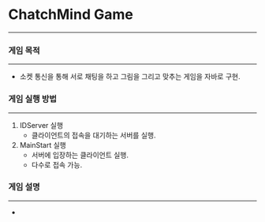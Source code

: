 # ChatchMind Game
----------------------------------------
### 게임 목적
----------------------------------------
- 소켓 통신을 통해 서로 채팅을 하고 그림을 그리고 맞추는 게임을 자바로 구현.

### 게임 실행 방법
----------------------------------------
1. IDServer 실행
     - 클라이언트의 접속을 대기하는 서버를 실행.
2. MainStart 실행
     - 서버에 입장하는 클라이언트 실행.
     - 다수로 접속 가능.
  

### 게임 설명 
----------------------------------------
- 
